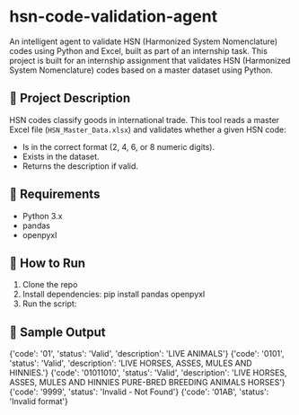 # hsn-code-validation-agent
An intelligent agent to validate HSN (Harmonized System Nomenclature) codes using Python and Excel, built as part of an internship task.
This project is built for an internship assignment that validates HSN (Harmonized System Nomenclature) codes based on a master dataset using Python.

## 📌 Project Description

HSN codes classify goods in international trade. This tool reads a master Excel file (`HSN_Master_Data.xlsx`) and validates whether a given HSN code:
- Is in the correct format (2, 4, 6, or 8 numeric digits).
- Exists in the dataset.
- Returns the description if valid.
## 🔧 Requirements

- Python 3.x
- pandas
- openpyxl

## 🚀 How to Run

1. Clone the repo
2. Install dependencies:
    pip install pandas openpyxl
3. Run the script:
   
## 🧪 Sample Output

{'code': '01', 'status': 'Valid', 'description': 'LIVE ANIMALS'}
{'code': '0101', 'status': 'Valid', 'description': 'LIVE HORSES, ASSES, MULES AND HINNIES.'}
{'code': '01011010', 'status': 'Valid', 'description': 'LIVE HORSES, ASSES, MULES AND HINNIES PURE-BRED BREEDING ANIMALS HORSES'}
{'code': '9999', 'status': 'Invalid - Not Found'}
{'code': '01AB', 'status': 'Invalid format'}
